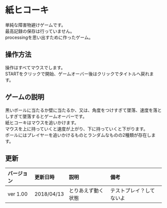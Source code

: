 # 紙ヒコーキ 
単純な障害物避けゲームです。  
最高記録の保存は行っていません。  
processingを思い出すために作ったゲーム。

## 操作方法
操作はすべてマウスでします。  
STARTをクリックで開始、ゲームオーバー後はクリックでタイトルへ戻れます。  

## ゲームの説明
黒いボールに当たるか壁に当たるか、又は、角度をつけすぎて墜落、速度を落としすぎて墜落するとゲームオーバーです。  
紙ヒコーキはマウスを追いかけます。  
マウスを上に持っていくと速度が上がり、下に持っていくと下がります。  
ボールにはプレイヤーを追いかけるものとランダムなものの2種類が存在します。  

## 更新
|バージョン|更新日時|説明|備考|  
|:---|:---|:---|:---|  
|ver 1.00|2018/04/13|とりあえず動く状態|テストプレイ？してないよ|  
